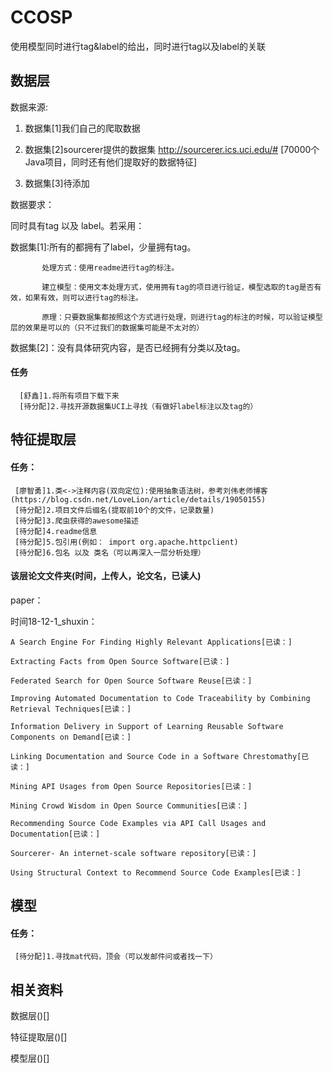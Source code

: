 # CCOSP

使用模型同时进行tag&label的给出，同时进行tag以及label的关联

## 数据层

数据来源:  

  1. 数据集[1]我们自己的爬取数据  
  
  2. 数据集[2]sourcerer提供的数据集 http://sourcerer.ics.uci.edu/#  [70000个Java项目，同时还有他们提取好的数据特征]  
  
  3. 数据集[3]待添加  
  
 
数据要求：  

  同时具有tag 以及 label。若采用：  
  
  数据集[1]:所有的都拥有了label，少量拥有tag。  
  
           处理方式：使用readme进行tag的标注。  
           
           建立模型：使用文本处理方式，使用拥有tag的项目进行验证，模型选取的tag是否有效，如果有效，则可以进行tag的标注。  
           
           原理：只要数据集都按照这个方式进行处理，则进行tag的标注的时候，可以验证模型层的效果是可以的（只不过我们的数据集可能是不太对的）  
           
  数据集[2]：没有具体研究内容，是否已经拥有分类以及tag。
      
#### 任务
       
  	  [舒鑫]1.将所有项目下载下来
  	  [待分配]2.寻找开源数据集UCI上寻找（有做好label标注以及tag的）
  
## 特征提取层


#### 任务：
     
     [廖智勇]1.类<->注释内容(双向定位):使用抽象语法树，参考刘伟老师博客(https://blog.csdn.net/LoveLion/article/details/19050155)
     [待分配]2.项目文件后缀名(提取前10个的文件，记录数量)
     [待分配]3.爬虫获得的awesome描述
     [待分配]4.readme信息
     [待分配]5.包引用(例如： import org.apache.httpclient)
     [待分配]6.包名 以及 类名（可以再深入一层分析处理）
     
#### 该层论文文件夹(时间，上传人，论文名，已读人)
paper：  

  时间18-12-1_shuxin：  
  
    A Search Engine For Finding Highly Relevant Applications[已读：]  
    
    Extracting Facts from Open Source Software[已读：]  
    
    Federated Search for Open Source Software Reuse[已读：]  
    
    Improving Automated Documentation to Code Traceability by Combining Retrieval Techniques[已读：]  
    
    Information Delivery in Support of Learning Reusable Software Components on Demand[已读：]  
    
    Linking Documentation and Source Code in a Software Chrestomathy[已读：]  
    
    Mining API Usages from Open Source Repositories[已读：]  
    
    Mining Crowd Wisdom in Open Source Communities[已读：]  
    
    Recommending Source Code Examples via API Call Usages and Documentation[已读：]  
    
    Sourcerer- An internet-scale software repository[已读：]  
    
    Using Structural Context to Recommend Source Code Examples[已读：]  
    
## 模型

 
#### 任务：
     
     [待分配]1.寻找mat代码，顶会（可以发邮件问或者找一下）


## 相关资料

数据层()[]  

特征提取层()[]  

模型层()[]  

